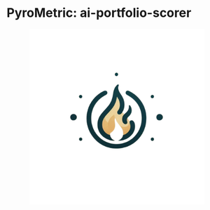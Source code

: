 # PyroMetric: ai-portfolio-scorer

<div align="center">
  <img width="400" src="backend/images/PyroMetricLogo.png" alt="PyroMetric Logo" />
</div>
